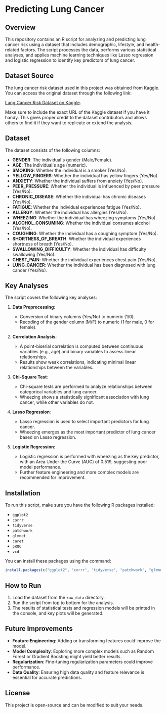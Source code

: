 # Predicting Lung Cancer

## Overview
This repository contains an R script for analyzing and predicting lung cancer risk using a dataset that includes demographic, lifestyle, and health-related factors. The script processes the data, performs various statistical analyses, and applies machine learning techniques like Lasso regression and logistic regression to identify key predictors of lung cancer.

## Dataset Source

The lung cancer risk dataset used in this project was obtained from Kaggle. You can access the original dataset through the following link:

[Lung Cancer Risk Dataset on Kaggle](https://www.kaggle.com/datasets/shreyasparaj1/lung-cancer-dataset).


Make sure to include the exact URL of the Kaggle dataset if you have it handy. This gives proper credit to the dataset contributors and allows others to find it if they want to replicate or extend the analysis.

## Dataset
The dataset consists of the following columns:

- **GENDER**: The individual's gender (Male/Female).
- **AGE**: The individual's age (numeric).
- **SMOKING**: Whether the individual is a smoker (Yes/No).
- **YELLOW_FINGERS**: Whether the individual has yellow fingers (Yes/No).
- **ANXIETY**: Whether the individual suffers from anxiety (Yes/No).
- **PEER_PRESSURE**: Whether the individual is influenced by peer pressure (Yes/No).
- **CHRONIC_DISEASE**: Whether the individual has chronic diseases (Yes/No).
- **FATIGUE**: Whether the individual experiences fatigue (Yes/No).
- **ALLERGY**: Whether the individual has allergies (Yes/No).
- **WHEEZING**: Whether the individual has wheezing symptoms (Yes/No).
- **ALCOHOL_CONSUMING**: Whether the individual consumes alcohol (Yes/No).
- **COUGHING**: Whether the individual has a coughing symptom (Yes/No).
- **SHORTNESS_OF_BREATH**: Whether the individual experiences shortness of breath (Yes/No).
- **SWALLOWING_DIFFICULTY**: Whether the individual has difficulty swallowing (Yes/No).
- **CHEST_PAIN**: Whether the individual experiences chest pain (Yes/No).
- **LUNG_CANCER**: Whether the individual has been diagnosed with lung cancer (Yes/No).

## Key Analyses
The script covers the following key analyses:

1. **Data Preprocessing**:
   - Conversion of binary columns (Yes/No) to numeric (1/0).
   - Recoding of the gender column (M/F) to numeric (1 for male, 0 for female).

2. **Correlation Analysis**:
   - A point-biserial correlation is computed between continuous variables (e.g., age) and binary variables to assess linear relationships.
   - Results show weak correlations, indicating minimal linear relationships between the variables.

3. **Chi-Square Test**:
   - Chi-square tests are performed to analyze relationships between categorical variables and lung cancer.
   - Wheezing shows a statistically significant association with lung cancer, while other variables do not.

4. **Lasso Regression**:
   - Lasso regression is used to select important predictors for lung cancer.
   - Wheezing emerges as the most important predictor of lung cancer based on Lasso regression.

5. **Logistic Regression**:
   - Logistic regression is performed with wheezing as the key predictor, with an Area Under the Curve (AUC) of 0.519, suggesting poor model performance.
   - Further feature engineering and more complex models are recommended for improvement.

## Installation
To run this script, make sure you have the following R packages installed:

- `ggplot2`
- `corrr`
- `tidyverse`
- `patchwork`
- `glmnet`
- `caret`
- `pROC`
- `vcd`

You can install these packages using the command:

```r
install.packages(c("ggplot2", "corrr", "tidyverse", "patchwork", "glmnet", "caret", "pROC", "vcd"))
```

## How to Run
1. Load the dataset from the `raw_data` directory.
2. Run the script from top to bottom for the analysis.
3. The results of statistical tests and regression models will be printed in the console, and key plots will be generated.

## Future Improvements
- **Feature Engineering**: Adding or transforming features could improve the model.
- **Model Complexity**: Exploring more complex models such as Random Forest or Gradient Boosting might yield better results.
- **Regularization**: Fine-tuning regularization parameters could improve performance.
- **Data Quality**: Ensuring high data quality and feature relevance is essential for accurate predictions.

## License
This project is open-source and can be modified to suit your needs.

